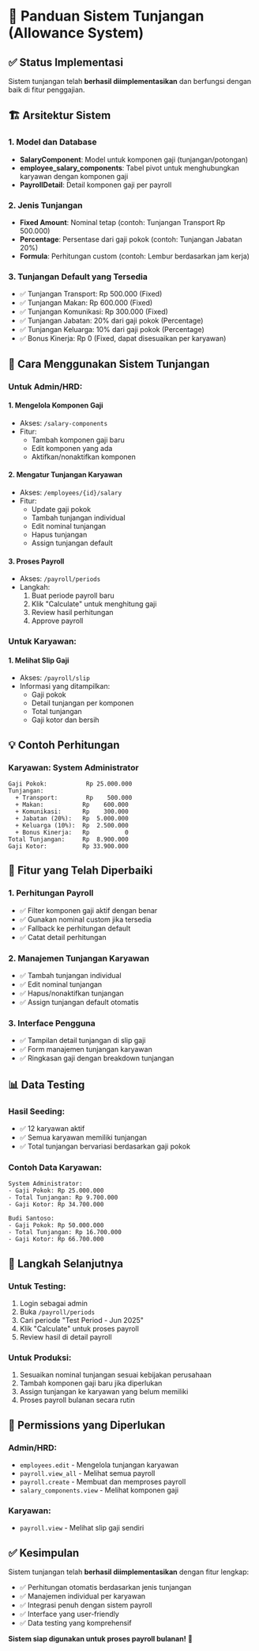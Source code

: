 # 🎯 Panduan Sistem Tunjangan (Allowance System)

## ✅ Status Implementasi
Sistem tunjangan telah **berhasil diimplementasikan** dan berfungsi dengan baik di fitur penggajian.

## 🏗️ Arsitektur Sistem

### 1. **Model dan Database**
- **SalaryComponent**: Model untuk komponen gaji (tunjangan/potongan)
- **employee_salary_components**: Tabel pivot untuk menghubungkan karyawan dengan komponen gaji
- **PayrollDetail**: Detail komponen gaji per payroll

### 2. **Jenis Tunjangan**
- **Fixed Amount**: Nominal tetap (contoh: Tunjangan Transport Rp 500.000)
- **Percentage**: Persentase dari gaji pokok (contoh: Tunjangan Jabatan 20%)
- **Formula**: Perhitungan custom (contoh: Lembur berdasarkan jam kerja)

### 3. **Tunjangan Default yang Tersedia**
- ✅ Tunjangan Transport: Rp 500.000 (Fixed)
- ✅ Tunjangan Makan: Rp 600.000 (Fixed)
- ✅ Tunjangan Komunikasi: Rp 300.000 (Fixed)
- ✅ Tunjangan Jabatan: 20% dari gaji pokok (Percentage)
- ✅ Tunjangan Keluarga: 10% dari gaji pokok (Percentage)
- ✅ Bonus Kinerja: Rp 0 (Fixed, dapat disesuaikan per karyawan)

## 🚀 Cara Menggunakan Sistem Tunjangan

### **Untuk Admin/HRD:**

#### 1. **Mengelola Komponen Gaji**
- Akses: `/salary-components`
- Fitur:
  - Tambah komponen gaji baru
  - Edit komponen yang ada
  - Aktifkan/nonaktifkan komponen

#### 2. **Mengatur Tunjangan Karyawan**
- Akses: `/employees/{id}/salary`
- Fitur:
  - Update gaji pokok
  - Tambah tunjangan individual
  - Edit nominal tunjangan
  - Hapus tunjangan
  - Assign tunjangan default

#### 3. **Proses Payroll**
- Akses: `/payroll/periods`
- Langkah:
  1. Buat periode payroll baru
  2. Klik "Calculate" untuk menghitung gaji
  3. Review hasil perhitungan
  4. Approve payroll

### **Untuk Karyawan:**

#### 1. **Melihat Slip Gaji**
- Akses: `/payroll/slip`
- Informasi yang ditampilkan:
  - Gaji pokok
  - Detail tunjangan per komponen
  - Total tunjangan
  - Gaji kotor dan bersih

## 💡 Contoh Perhitungan

### **Karyawan: System Administrator**
```
Gaji Pokok:           Rp 25.000.000
Tunjangan:
  + Transport:        Rp    500.000
  + Makan:           Rp    600.000
  + Komunikasi:      Rp    300.000
  + Jabatan (20%):   Rp  5.000.000
  + Keluarga (10%):  Rp  2.500.000
  + Bonus Kinerja:   Rp          0
Total Tunjangan:     Rp  8.900.000
Gaji Kotor:          Rp 33.900.000
```

## 🔧 Fitur yang Telah Diperbaiki

### 1. **Perhitungan Payroll**
- ✅ Filter komponen gaji aktif dengan benar
- ✅ Gunakan nominal custom jika tersedia
- ✅ Fallback ke perhitungan default
- ✅ Catat detail perhitungan

### 2. **Manajemen Tunjangan Karyawan**
- ✅ Tambah tunjangan individual
- ✅ Edit nominal tunjangan
- ✅ Hapus/nonaktifkan tunjangan
- ✅ Assign tunjangan default otomatis

### 3. **Interface Pengguna**
- ✅ Tampilan detail tunjangan di slip gaji
- ✅ Form manajemen tunjangan karyawan
- ✅ Ringkasan gaji dengan breakdown tunjangan

## 📊 Data Testing

### **Hasil Seeding:**
- ✅ 12 karyawan aktif
- ✅ Semua karyawan memiliki tunjangan
- ✅ Total tunjangan bervariasi berdasarkan gaji pokok

### **Contoh Data Karyawan:**
```
System Administrator:
- Gaji Pokok: Rp 25.000.000
- Total Tunjangan: Rp 9.700.000
- Gaji Kotor: Rp 34.700.000

Budi Santoso:
- Gaji Pokok: Rp 50.000.000
- Total Tunjangan: Rp 16.700.000
- Gaji Kotor: Rp 66.700.000
```

## 🎯 Langkah Selanjutnya

### **Untuk Testing:**
1. Login sebagai admin
2. Buka `/payroll/periods`
3. Cari periode "Test Period - Jun 2025"
4. Klik "Calculate" untuk proses payroll
5. Review hasil di detail payroll

### **Untuk Produksi:**
1. Sesuaikan nominal tunjangan sesuai kebijakan perusahaan
2. Tambah komponen gaji baru jika diperlukan
3. Assign tunjangan ke karyawan yang belum memiliki
4. Proses payroll bulanan secara rutin

## 🔐 Permissions yang Diperlukan

### **Admin/HRD:**
- `employees.edit` - Mengelola tunjangan karyawan
- `payroll.view_all` - Melihat semua payroll
- `payroll.create` - Membuat dan memproses payroll
- `salary_components.view` - Melihat komponen gaji

### **Karyawan:**
- `payroll.view` - Melihat slip gaji sendiri

## ✅ Kesimpulan

Sistem tunjangan telah **berhasil diimplementasikan** dengan fitur lengkap:
- ✅ Perhitungan otomatis berdasarkan jenis tunjangan
- ✅ Manajemen individual per karyawan
- ✅ Integrasi penuh dengan sistem payroll
- ✅ Interface yang user-friendly
- ✅ Data testing yang komprehensif

**Sistem siap digunakan untuk proses payroll bulanan!** 🎉
